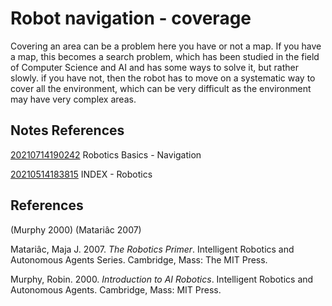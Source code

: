 ---
---
# Robot navigation - coverage

Covering an area can be a problem here you have or not a map. If you
have a map, this becomes a search problem, which has been studied in the
field of Computer Science and AI and has some ways to solve it, but
rather slowly. if you have not, then the robot has to move on a
systematic way to cover all the environment, which can be very difficult
as the environment may have very complex areas.

## Notes References

[20210714190242](/notes/20210714190242) Robotics Basics - Navigation

[20210514183815](/notes/20210514183815) INDEX - Robotics

## References

(Murphy 2000) (Matariâc 2007)

Matariâc, Maja J. 2007. *The Robotics Primer*. Intelligent Robotics and
Autonomous Agents Series. Cambridge, Mass: The MIT Press.

Murphy, Robin. 2000. *Introduction to AI Robotics*. Intelligent Robotics
and Autonomous Agents. Cambridge, Mass: MIT Press.

